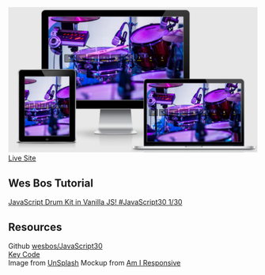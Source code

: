![Mockup](./assets/images/Mockup.png)  
[Live Site](https://stephenj2020.github.io/js-Drum-Kit/)  

## Wes Bos Tutorial  
[JavaScript Drum Kit in Vanilla JS! #JavaScript30 1/30](https://www.youtube.com/watch?v=VuN8qwZoego)  
  

## Resources  
Github [wesbos/JavaScript30](https://github.com/wesbos/JavaScript30/tree/master/01%20-%20JavaScript%20Drum%20Kit)  
[Key Code](http://keycode.info/)  
Image from [UnSplash](https://unsplash.com/photos/XMvTB8c-M4w)
Mockup from [Am I Responsive](http://ami.responsivedesign.is/#)



